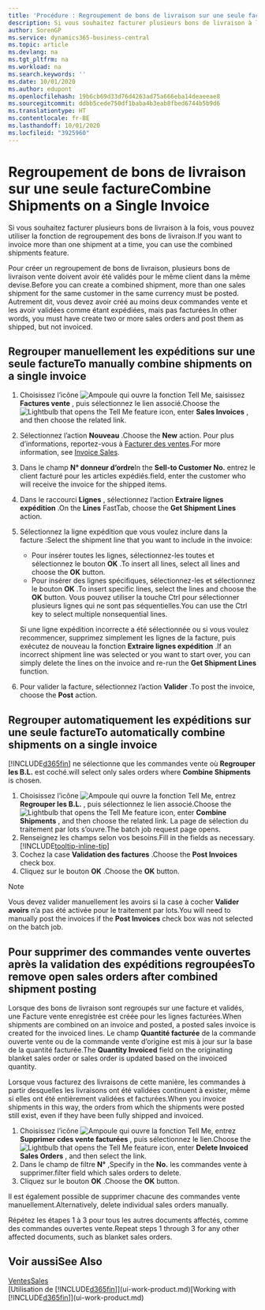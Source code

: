 ```yaml
---
title: 'Procédure : Regroupement de bons de livraison sur une seule facture | Microsoft Docs'
description: Si vous souhaitez facturer plusieurs bons de livraison à la fois, vous pouvez utiliser la fonction de regroupement des bons de livraison.
author: SorenGP
ms.service: dynamics365-business-central
ms.topic: article
ms.devlang: na
ms.tgt_pltfrm: na
ms.workload: na
ms.search.keywords: ''
ms.date: 10/01/2020
ms.author: edupont
ms.openlocfilehash: 19b6cb69d33d76d4263ad75a666eba14deaeeae8
ms.sourcegitcommit: ddbb5cede750df1baba4b3eab8fbed6744b5b9d6
ms.translationtype: HT
ms.contentlocale: fr-BE
ms.lasthandoff: 10/01/2020
ms.locfileid: "3925960"
---
```

# <a name="combine-shipments-on-a-single-invoice"></a><span data-ttu-id="4982e-103">Regroupement de bons de livraison sur une seule facture</span><span class="sxs-lookup"><span data-stu-id="4982e-103">Combine Shipments on a Single Invoice</span></span>
<span data-ttu-id="4982e-104">Si vous souhaitez facturer plusieurs bons de livraison à la fois, vous pouvez utiliser la fonction de regroupement des bons de livraison.</span><span class="sxs-lookup"><span data-stu-id="4982e-104">If you want to invoice more than one shipment at a time, you can use the combined shipments feature.</span></span>  

<span data-ttu-id="4982e-105">Pour créer un regroupement de bons de livraison, plusieurs bons de livraison vente doivent avoir été validés pour le même client dans la même devise.</span><span class="sxs-lookup"><span data-stu-id="4982e-105">Before you can create a combined shipment, more than one sales shipment for the same customer in the same currency must be posted.</span></span> <span data-ttu-id="4982e-106">Autrement dit, vous devez avoir créé au moins deux commandes vente et les avoir validées comme étant expédiées, mais pas facturées.</span><span class="sxs-lookup"><span data-stu-id="4982e-106">In other words, you must have create two or more sales orders and post them as shipped, but not invoiced.</span></span> 

## <a name="to-manually-combine-shipments-on-a-single-invoice"></a><span data-ttu-id="4982e-107">Regrouper manuellement les expéditions sur une seule facture</span><span class="sxs-lookup"><span data-stu-id="4982e-107">To manually combine shipments on a single invoice</span></span>  
1. <span data-ttu-id="4982e-108">Choisissez l’icône ![Ampoule qui ouvre la fonction Tell Me](media/ui-search/search_small.png "Dites-moi ce que vous voulez faire"), saisissez **Factures vente** , puis sélectionnez le lien associé.</span><span class="sxs-lookup"><span data-stu-id="4982e-108">Choose the ![Lightbulb that opens the Tell Me feature](media/ui-search/search_small.png "Tell me what you want to do") icon, enter **Sales Invoices** , and then choose the related link.</span></span>  
2. <span data-ttu-id="4982e-109">Sélectionnez l’action **Nouveau** .</span><span class="sxs-lookup"><span data-stu-id="4982e-109">Choose the **New** action.</span></span> <span data-ttu-id="4982e-110">Pour plus d’informations, reportez-vous à [Facturer des ventes](sales-how-invoice-sales.md).</span><span class="sxs-lookup"><span data-stu-id="4982e-110">For more information, see [Invoice Sales](sales-how-invoice-sales.md).</span></span>
3. <span data-ttu-id="4982e-111">Dans le champ **N° donneur d’ordre**</span><span class="sxs-lookup"><span data-stu-id="4982e-111">In the **Sell-to Customer No.**</span></span> <span data-ttu-id="4982e-112">entrez le client facturé pour les articles expédiés.</span><span class="sxs-lookup"><span data-stu-id="4982e-112">field, enter the customer who will receive the invoice for the shipped items.</span></span>  
4. <span data-ttu-id="4982e-113">Dans le raccourci **Lignes** , sélectionnez l’action **Extraire lignes expédition** .</span><span class="sxs-lookup"><span data-stu-id="4982e-113">On the **Lines** FastTab, choose the **Get Shipment Lines** action.</span></span>  
5. <span data-ttu-id="4982e-114">Sélectionnez la ligne expédition que vous voulez inclure dans la facture :</span><span class="sxs-lookup"><span data-stu-id="4982e-114">Select the shipment line that you want to include in the invoice:</span></span>  

    - <span data-ttu-id="4982e-115">Pour insérer toutes les lignes, sélectionnez-les toutes et sélectionnez le bouton **OK** .</span><span class="sxs-lookup"><span data-stu-id="4982e-115">To insert all lines, select all lines and choose the **OK** button.</span></span>  
    - <span data-ttu-id="4982e-116">Pour insérer des lignes spécifiques, sélectionnez-les et sélectionnez le bouton **OK** .</span><span class="sxs-lookup"><span data-stu-id="4982e-116">To insert specific lines, select the lines and choose the **OK** button.</span></span> <span data-ttu-id="4982e-117">Vous pouvez utiliser la touche Ctrl pour sélectionner plusieurs lignes qui ne sont pas séquentielles.</span><span class="sxs-lookup"><span data-stu-id="4982e-117">You can use the Ctrl key to select multiple nonsequential lines.</span></span>  

    <span data-ttu-id="4982e-118">Si une ligne expédition incorrecte a été sélectionnée ou si vous voulez recommencer, supprimez simplement les lignes de la facture, puis exécutez de nouveau la fonction **Extraire lignes expédition** .</span><span class="sxs-lookup"><span data-stu-id="4982e-118">If an incorrect shipment line was selected or you want to start over, you can simply delete the lines on the invoice and re-run the **Get Shipment Lines** function.</span></span>  
7. <span data-ttu-id="4982e-119">Pour valider la facture, sélectionnez l’action **Valider** .</span><span class="sxs-lookup"><span data-stu-id="4982e-119">To post the invoice, choose the **Post** action.</span></span>  

## <a name="to-automatically-combine-shipments-on-a-single-invoice"></a><span data-ttu-id="4982e-120">Regrouper automatiquement les expéditions sur une seule facture</span><span class="sxs-lookup"><span data-stu-id="4982e-120">To automatically combine shipments on a single invoice</span></span>  
[!INCLUDE[d365fin](includes/d365fin_md.md)] <span data-ttu-id="4982e-121">ne sélectionne que les commandes vente où **Regrouper les B.L.** est coché.</span><span class="sxs-lookup"><span data-stu-id="4982e-121">will select only sales orders where **Combine Shipments** is chosen.</span></span> 

1. <span data-ttu-id="4982e-122">Choisissez l’icône ![Ampoule qui ouvre la fonction Tell Me](media/ui-search/search_small.png "Dites-moi ce que vous voulez faire"), entrez **Regrouper les B.L.** , puis sélectionnez le lien associé.</span><span class="sxs-lookup"><span data-stu-id="4982e-122">Choose the ![Lightbulb that opens the Tell Me feature](media/ui-search/search_small.png "Tell me what you want to do") icon, enter **Combine Shipments** , and then choose the related link.</span></span> <span data-ttu-id="4982e-123">La page de sélection du traitement par lots s’ouvre.</span><span class="sxs-lookup"><span data-stu-id="4982e-123">The batch job request page opens.</span></span>  
2. <span data-ttu-id="4982e-124">Renseignez les champs selon vos besoins.</span><span class="sxs-lookup"><span data-stu-id="4982e-124">Fill in the fields as necessary.</span></span> [!INCLUDE[tooltip-inline-tip](includes/tooltip-inline-tip_md.md)]
3. <span data-ttu-id="4982e-125">Cochez la case **Validation des factures** .</span><span class="sxs-lookup"><span data-stu-id="4982e-125">Choose the **Post Invoices** check box.</span></span>  
4. <span data-ttu-id="4982e-126">Cliquez sur le bouton **OK** .</span><span class="sxs-lookup"><span data-stu-id="4982e-126">Choose the **OK** button.</span></span>  

> [!NOTE]  
>  <span data-ttu-id="4982e-127">Vous devez valider manuellement les avoirs si la case à cocher **Valider avoirs** n’a pas été activée pour le traitement par lots.</span><span class="sxs-lookup"><span data-stu-id="4982e-127">You will need to manually post the invoices if the **Post Invoices** check box was not selected on the batch job.</span></span>  

## <a name="to-remove-open-sales-orders-after-combined-shipment-posting"></a><span data-ttu-id="4982e-128">Pour supprimer des commandes vente ouvertes après la validation des expéditions regroupées</span><span class="sxs-lookup"><span data-stu-id="4982e-128">To remove open sales orders after combined shipment posting</span></span> 
<span data-ttu-id="4982e-129">Lorsque des bons de livraison sont regroupés sur une facture et validés, une Facture vente enregistrée est créée pour les lignes facturées.</span><span class="sxs-lookup"><span data-stu-id="4982e-129">When shipments are combined on an invoice and posted, a posted sales invoice is created for the invoiced lines.</span></span> <span data-ttu-id="4982e-130">Le champ **Quantité facturée** de la commande ouverte vente ou de la commande vente d’origine est mis à jour sur la base de la quantité facturée.</span><span class="sxs-lookup"><span data-stu-id="4982e-130">The **Quantity Invoiced** field on the originating blanket sales order or sales order is updated based on the invoiced quantity.</span></span>  

<span data-ttu-id="4982e-131">Lorsque vous facturez des livraisons de cette manière, les commandes à partir desquelles les livraisons ont été validées continuent à exister, même si elles ont été entièrement validées et facturées.</span><span class="sxs-lookup"><span data-stu-id="4982e-131">When you invoice shipments in this way, the orders from which the shipments were posted still exist, even if they have been fully shipped and invoiced.</span></span>   

1. <span data-ttu-id="4982e-132">Choisissez l’icône ![Ampoule qui ouvre la fonction Tell Me](media/ui-search/search_small.png "Dites-moi ce que vous voulez faire"), entrez **Supprimer cdes vente facturées** , puis sélectionnez le lien.</span><span class="sxs-lookup"><span data-stu-id="4982e-132">Choose the ![Lightbulb that opens the Tell Me feature](media/ui-search/search_small.png "Tell me what you want to do") icon, enter **Delete Invoiced Sales Orders** , and then select the link.</span></span>  
2. <span data-ttu-id="4982e-133">Dans le champ de filtre **N°** ,</span><span class="sxs-lookup"><span data-stu-id="4982e-133">Specify in the **No.**</span></span> <span data-ttu-id="4982e-134">les commandes vente à supprimer.</span><span class="sxs-lookup"><span data-stu-id="4982e-134">filter field which sales orders to delete.</span></span>  
3. <span data-ttu-id="4982e-135">Cliquez sur le bouton **OK** .</span><span class="sxs-lookup"><span data-stu-id="4982e-135">Choose the **OK** button.</span></span>  

<span data-ttu-id="4982e-136">Il est également possible de supprimer chacune des commandes vente manuellement.</span><span class="sxs-lookup"><span data-stu-id="4982e-136">Alternatively, delete individual sales orders manually.</span></span>  

<span data-ttu-id="4982e-137">Répétez les étapes 1 à 3 pour tous les autres documents affectés, comme des commandes ouvertes vente.</span><span class="sxs-lookup"><span data-stu-id="4982e-137">Repeat steps 1 through 3 for any other affected documents, such as blanket sales orders.</span></span>

## <a name="see-also"></a><span data-ttu-id="4982e-138">Voir aussi</span><span class="sxs-lookup"><span data-stu-id="4982e-138">See Also</span></span>  
[<span data-ttu-id="4982e-139">Ventes</span><span class="sxs-lookup"><span data-stu-id="4982e-139">Sales</span></span>](sales-manage-sales.md)  
<span data-ttu-id="4982e-140">[Utilisation de [!INCLUDE[d365fin](includes/d365fin_md.md)]](ui-work-product.md)</span><span class="sxs-lookup"><span data-stu-id="4982e-140">[Working with [!INCLUDE[d365fin](includes/d365fin_md.md)]](ui-work-product.md)</span></span>
